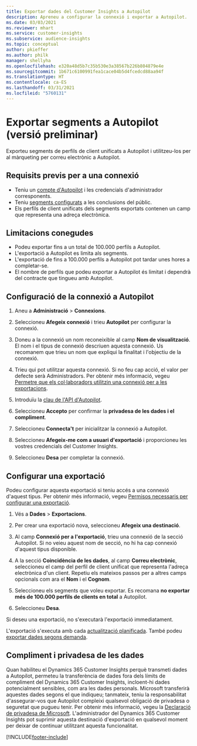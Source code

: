 ```yaml
---
title: Exportar dades del Customer Insights a Autopilot
description: Apreneu a configurar la connexió i exportar a Autopilot.
ms.date: 03/03/2021
ms.reviewer: mhart
ms.service: customer-insights
ms.subservice: audience-insights
ms.topic: conceptual
author: pkieffer
ms.author: philk
manager: shellyha
ms.openlocfilehash: e320a48d5b7c35b530e3a38567b226b804879e4e
ms.sourcegitcommit: 1b671c6100991fea1cace04b5d4fcedcd88aa94f
ms.translationtype: HT
ms.contentlocale: ca-ES
ms.lasthandoff: 03/31/2021
ms.locfileid: "5760131"
---
```

# <a name="export-segments-to-autopilot-preview"></a>Exportar segments a Autopilot (versió preliminar)

Exporteu segments de perfils de client unificats a Autopilot i utilitzeu-los per al màrqueting per correu electrònic a Autopilot. 

## <a name="prerequisites-for-a-connection"></a>Requisits previs per a una connexió

-   Teniu un [compte d'Autopilot](https://www.autopilothq.com/) i les credencials d'administrador corresponents.
-   Teniu [segments configurats](segments.md) a les conclusions del públic.
-   Els perfils de client unificats dels segments exportats contenen un camp que representa una adreça electrònica.

## <a name="known-limitations"></a>Limitacions conegudes

- Podeu exportar fins a un total de 100.000 perfils a Autopilot.
- L'exportació a Autopilot es limita als segments.
- L'exportació de fins a 100.000 perfils a Autopilot pot tardar unes hores a completar-se. 
- El nombre de perfils que podeu exportar a Autopilot és limitat i dependrà del contracte que tingueu amb Autopilot.

## <a name="set-up-connection-to-autopilot"></a>Configuració de la connexió a Autopilot

1. Aneu a **Administració** > **Connexions**.

1. Seleccioneu **Afegeix connexió** i trieu **Autopilot** per configurar la connexió.

1. Doneu a la connexió un nom reconeixible al camp **Nom de visualització**. El nom i el tipus de connexió descriuen aquesta connexió. Us recomanem que trieu un nom que expliqui la finalitat i l'objectiu de la connexió.

1. Trieu qui pot utilitzar aquesta connexió. Si no feu cap acció, el valor per defecte serà Administradors. Per obtenir més informació, vegeu [Permetre que els col·laboradors utilitzin una connexió per a les exportacions](connections.md#allow-contributors-to-use-a-connection-for-exports).

3. Introduïu la [clau de l'API d'Autopilot](https://autopilot.docs.apiary.io/#).

1. Seleccioneu **Accepto** per confirmar la **privadesa de les dades i el compliment**.

1. Seleccioneu **Connecta't** per inicialitzar la connexió a Autopilot.

1. Seleccioneu **Afegeix-me com a usuari d'exportació** i proporcioneu les vostres credencials del Customer Insights.

1. Seleccioneu **Desa** per completar la connexió.

## <a name="configure-an-export"></a>Configurar una exportació

Podeu configurar aquesta exportació si teniu accés a una connexió d'aquest tipus. Per obtenir més informació, vegeu [Permisos necessaris per configurar una exportació](export-destinations.md#set-up-a-new-export).

1. Vés a **Dades** > **Exportacions**.

1. Per crear una exportació nova, seleccioneu **Afegeix una destinació**.

1. Al camp **Connexió per a l'exportació**, trieu una connexió de la secció Autopilot. Si no veieu aquest nom de secció, no hi ha cap connexió d'aquest tipus disponible.

3. A la secció **Coincidència de les dades**, al camp **Correu electrònic**, seleccioneu el camp del perfil de client unificat que representa l'adreça electrònica d'un client. Repetiu els mateixos passos per a altres camps opcionals com ara el **Nom** i el **Cognom**.

1. Seleccioneu els segments que voleu exportar. Es recomana **no exportar més de 100.000 perfils de clients en total** a Autopilot. 

1. Seleccioneu **Desa**.

Si deseu una exportació, no s'executarà l'exportació immediatament.

L'exportació s'executa amb cada [actualització planificada](system.md#schedule-tab). També podeu [exportar dades segons demanda](export-destinations.md#run-exports-on-demand). 

## <a name="data-privacy-and-compliance"></a>Compliment i privadesa de les dades

Quan habiliteu el Dynamics 365 Customer Insights perquè transmeti dades a Autopilot, permeteu la transferència de dades fora dels límits de compliment del Dynamics 365 Customer Insights, incloent-hi dades potencialment sensibles, com ara les dades personals. Microsoft transferirà aquestes dades segons el que indiqueu; tanmateix, teniu la responsabilitat d'assegurar-vos que Autopilot compleixi qualsevol obligació de privadesa o seguretat que pugueu tenir. Per obtenir més informació, vegeu la [Declaració de privadesa de Microsoft](https://go.microsoft.com/fwlink/?linkid=396732).
L'administrador del Dynamics 365 Customer Insights pot suprimir aquesta destinació d'exportació en qualsevol moment per deixar de continuar utilitzant aquesta funcionalitat.


[!INCLUDE[footer-include](../includes/footer-banner.md)]
